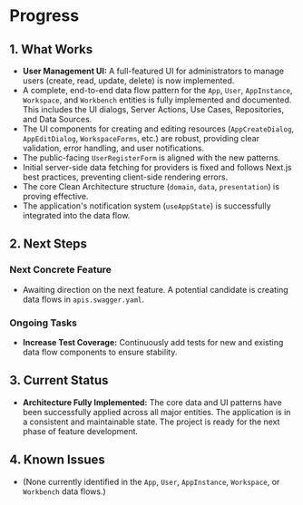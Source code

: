 # Progress

## 1. What Works

- **User Management UI:** A full-featured UI for administrators to manage users (create, read, update, delete) is now implemented.
- A complete, end-to-end data flow pattern for the `App`, `User`, `AppInstance`, `Workspace`, and `Workbench` entities is fully implemented and documented. This includes the UI dialogs, Server Actions, Use Cases, Repositories, and Data Sources.
- The UI components for creating and editing resources (`AppCreateDialog`, `AppEditDialog`, `WorkspaceForms`, etc.) are robust, providing clear validation, error handling, and user notifications.
- The public-facing `UserRegisterForm` is aligned with the new patterns.
- Initial server-side data fetching for providers is fixed and follows Next.js best practices, preventing client-side rendering errors.
- The core Clean Architecture structure (`domain`, `data`, `presentation`) is proving effective.
- The application's notification system (`useAppState`) is successfully integrated into the data flow.

## 2. Next Steps

### Next Concrete Feature
- Awaiting direction on the next feature. A potential candidate is creating data flows in `apis.swagger.yaml`.

### Ongoing Tasks
- **Increase Test Coverage:** Continuously add tests for new and existing data flow components to ensure stability.

## 3. Current Status

- **Architecture Fully Implemented:** The core data and UI patterns have been successfully applied across all major entities. The application is in a consistent and maintainable state. The project is ready for the next phase of feature development.

## 4. Known Issues

- (None currently identified in the `App`, `User`, `AppInstance`, `Workspace`, or `Workbench` data flows.)
